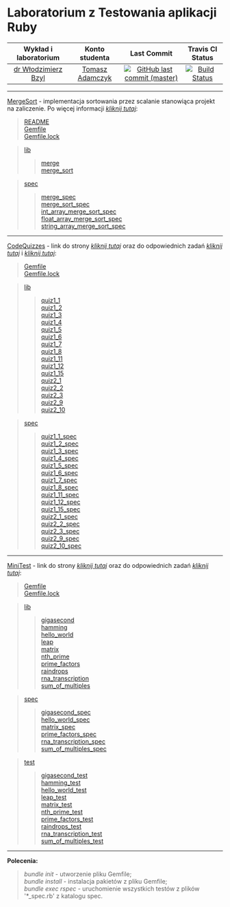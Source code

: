 # Laboratorium z Testowania aplikacji Ruby

| Wykład i laboratorium | Konto studenta | Last Commit | Travis CI Status |
:--:|:--:|:--:|:--:
| [dr Włodzimierz Bzyl](https://github.com/egzamin/tar) | [Tomasz Adamczyk](https://github.com/tadamczyk) | [![GitHub last commit (master)](https://img.shields.io/github/last-commit/google/skia/infra/config.svg?style=flat-square)](https://github.com/my-rspec/hello-rspec-tadamczyk) | [![Build Status](https://travis-ci.org/my-rspec/hello-rspec-tadamczyk.svg?branch=master)](https://travis-ci.org/my-rspec/hello-rspec-tadamczyk) |

********************************

[MergeSort](MergeSort) - implementacja sortowania przez scalanie stanowiąca projekt na zaliczenie. Po więcej informacji [_kliknij tutaj_](MergeSort/README.md):
> [README](MergeSort/README.md)  
> [Gemfile](MergeSort/Gemfile)  
> [Gemfile.lock](MergeSort/Gemfile.lock)

> [lib](MergeSort/lib)
>> [merge](MergeSort/lib/merge.rb)  
>> [merge_sort](MergeSort/lib/merge_sort.rb)

> [spec](MergeSort/spec)
>> [merge_spec](MergeSort/spec/merge_spec.rb)  
>> [merge_sort_spec](MergeSort/spec/merge_sort_spec.rb)  
>> [int_array_merge_sort_spec](MergeSort/spec/int_array_merge_sort_spec.rb)  
>> [float_array_merge_sort_spec](MergeSort/spec/float_array_merge_sort_spec.rb)  
>> [string_array_merge_sort_spec](MergeSort/spec/string_array_merge_sort_spec.rb)

********************************

[CodeQuizzes](CodeQuizzes) - link do strony [_kliknij tutaj_](http://www.codequizzes.com) oraz do odpowiednich zadań [_kliknij tutaj_](http://www.codequizzes.com/ruby/test-driven-development/strings-integers-tdd) i [_kliknij tutaj_](http://www.codequizzes.com/ruby/test-driven-development/rspec-arrays-expectations):
> [Gemfile](CodeQuizzes/Gemfile)  
> [Gemfile.lock](CodeQuizzes/Gemfile.lock)

> [lib](CodeQuizzes/lib)
>> [quiz1_1](CodeQuizzes/lib/quiz1_1.rb)  
>> [quiz1_2](CodeQuizzes/lib/quiz1_2.rb)  
>> [quiz1_3](CodeQuizzes/lib/quiz1_3.rb)  
>> [quiz1_4](CodeQuizzes/lib/quiz1_4.rb)  
>> [quiz1_5](CodeQuizzes/lib/quiz1_5.rb)  
>> [quiz1_6](CodeQuizzes/lib/quiz1_6.rb)  
>> [quiz1_7](CodeQuizzes/lib/quiz1_7.rb)  
>> [quiz1_8](CodeQuizzes/lib/quiz1_8.rb)  
>> [quiz1_11](CodeQuizzes/lib/quiz1_11.rb)  
>> [quiz1_12](CodeQuizzes/lib/quiz1_12.rb)  
>> [quiz1_15](CodeQuizzes/lib/quiz1_15.rb)  
>> [quiz2_1](CodeQuizzes/lib/quiz2_1.rb)  
>> [quiz2_2](CodeQuizzes/lib/quiz2_2.rb)  
>> [quiz2_3](CodeQuizzes/lib/quiz2_3.rb)  
>> [quiz2_9](CodeQuizzes/lib/quiz2_9.rb)  
>> [quiz2_10](CodeQuizzes/lib/quiz2_10.rb)

> [spec](CodeQuizzes/spec)
>> [quiz1_1_spec](CodeQuizzes/spec/quiz1_1_spec.rb)  
>> [quiz1_2_spec](CodeQuizzes/spec/quiz1_2_spec.rb)  
>> [quiz1_3_spec](CodeQuizzes/spec/quiz1_3_spec.rb)  
>> [quiz1_4_spec](CodeQuizzes/spec/quiz1_4_spec.rb)  
>> [quiz1_5_spec](CodeQuizzes/spec/quiz1_5_spec.rb)  
>> [quiz1_6_spec](CodeQuizzes/spec/quiz1_6_spec.rb)  
>> [quiz1_7_spec](CodeQuizzes/spec/quiz1_7_spec.rb)  
>> [quiz1_8_spec](CodeQuizzes/spec/quiz1_8_spec.rb)  
>> [quiz1_11_spec](CodeQuizzes/spec/quiz1_11_spec.rb)  
>> [quiz1_12_spec](CodeQuizzes/spec/quiz1_12_spec.rb)  
>> [quiz1_15_spec](CodeQuizzes/spec/quiz1_15_spec.rb)  
>> [quiz2_1_spec](CodeQuizzes/spec/quiz2_1_spec.rb)  
>> [quiz2_2_spec](CodeQuizzes/spec/quiz2_2_spec.rb)  
>> [quiz2_3_spec](CodeQuizzes/spec/quiz2_3_spec.rb)  
>> [quiz2_9_spec](CodeQuizzes/spec/quiz2_9_spec.rb)  
>> [quiz2_10_spec](CodeQuizzes/spec/quiz2_10_spec.rb)

********************************

[MiniTest](MiniTest) - link do strony [_kliknij tutaj_](http://exercism.io/) oraz do odpowiednich zadań [_kliknij tutaj_](http://exercism.io/languages/ruby/exercises):
> [Gemfile](MiniTest/Gemfile)  
> [Gemfile.lock](MiniTest/Gemfile.lock)

> [lib](MiniTest/lib)
>> [gigasecond](MiniTest/lib/gigasecond.rb)  
>> [hamming](MiniTest/lib/hamming.rb)  
>> [hello_world](MiniTest/lib/hello_world.rb)  
>> [leap](MiniTest/lib/leap.rb)  
>> [matrix](MiniTest/lib/matrix.rb)  
>> [nth_prime](MiniTest/lib/nth_prime.rb)  
>> [prime_factors](MiniTest/lib/prime_factors.rb)  
>> [raindrops](MiniTest/lib/raindrops.rb)  
>> [rna_transcription](MiniTest/lib/rna_transcription.rb)  
>> [sum_of_multiples](MiniTest/lib/sum_of_multiples.rb)

> [spec](MiniTest/spec)
>> [gigasecond_spec](MiniTest/spec/gigasecond_spec.rb)  
>> [hello_world_spec](MiniTest/spec/hello_world_spec.rb)  
>> [matrix_spec](MiniTest/spec/matrix_spec.rb)  
>> [prime_factors_spec](MiniTest/spec/prime_factors_spec.rb)  
>> [rna_transcription_spec](MiniTest/spec/rna_transcription_spec.rb)  
>> [sum_of_multiples_spec](MiniTest/spec/sum_of_multiples_spec.rb)

> [test](MiniTest/test)
>> [gigasecond_test](MiniTest/test/gigasecond/gigasecond_test.rb)  
>> [hamming_test](MiniTest/test/hamming/hamming_test.rb)  
>> [hello_world_test](MiniTest/test/hello-world/hello_world_test.rb)  
>> [leap_test](MiniTest/test/leap/leap_test.rb)  
>> [matrix_test](MiniTest/test/matrix/matrix_test.rb)  
>> [nth_prime_test](MiniTest/test/nth-prime/nth_prime_test.rb)  
>> [prime_factors_test](MiniTest/test/prime-factors/prime_factors_test.rb)  
>> [raindrops_test](MiniTest/test/raindrops/raindrops_test.rb)  
>> [rna_transcription_test](MiniTest/test/rna-transcription/rna_transcription_test.rb)  
>> [sum_of_multiples_test](MiniTest/test/sum-of-multiples/sum_of_multiples_test.rb)

********************************

__Polecenia:__

> _bundle init_ - utworzenie pliku Gemfile;  
> _bundle install_ - instalacja pakietów z pliku Gemfile;  
> _bundle exec rspec_  - uruchomienie wszystkich testów z plików '*_spec.rb' z katalogu spec.
